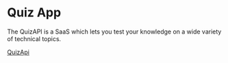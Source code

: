 # Quiz App

The QuizAPI is a SaaS which lets you test your knowledge on a wide variety of technical topics.

[QuizApi](https://quizapi.io/)

